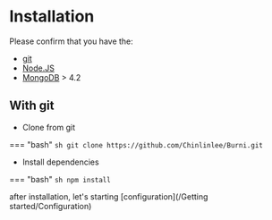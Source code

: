 # Installation
Please confirm that you have the:

- [git](https://git-scm.com/downloads)
- [Node.JS](https://nodejs.org/zh-tw/download)
- [MongoDB](https://www.mongodb.com/try/download/community) > 4.2
## With git
- Clone from git

=== "bash"
    ```sh
    git clone https://github.com/Chinlinlee/Burni.git
    ```
- Install dependencies

=== "bash"
    ```sh
    npm install
    ```

after installation, let's starting [configuration](/Getting started/Configuration)